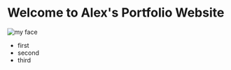 # Welcome to Alex's Portfolio Website

![my face](https://avatars3.githubusercontent.com/u/9038489?s=460&v=4)

+ first
+ second
+ third
